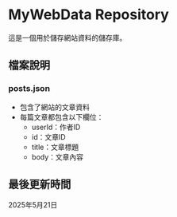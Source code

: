 # MyWebData Repository

這是一個用於儲存網站資料的儲存庫。

## 檔案說明

### posts.json
- 包含了網站的文章資料
- 每篇文章都包含以下欄位：
  - userId：作者ID
  - id：文章ID
  - title：文章標題
  - body：文章內容

## 最後更新時間
2025年5月21日